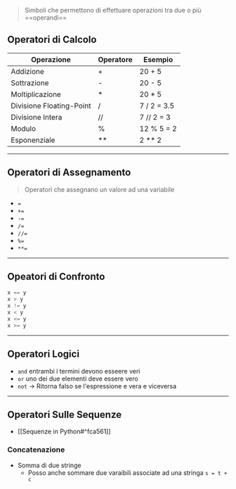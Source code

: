 > Simboli che permettono di effettuare operazioni tra due o più ==operandi== 

## Operatori di Calcolo

| Operazione | Operatore | Esempio|
|-|-|-|
| Addizione | + | 20 + 5 |
| Sottrazione | - | 20 - 5 |
| Moltiplicazione | * | 20 * 5
| Divisione Floating-Point | / | 7 / 2 = 3.5
| Divisione Intera| // | 7 // 2 = 3
| Modulo | % | 12 % 5 = 2
| Esponenziale | ** | 2 ** 2

---

## Operatori di Assegnamento

> Operatori che assegnano un valore ad una variabile

- `=`
- `+=` 
- `-=`
- `/=`
- `//=`
- `%=`
- `**=`
---

## Opeatori di Confronto

```python
x == y
x > y
x != y
x < y
x <= y
x >= y
```

---

## Operatori Logici

- `and` entrambi i termini devono esseere veri
- `or` uno dei due elementi deve essere vero
- `not` -> Ritorna falso se l'espressione e vera e viceversa
---

## Operatori Sulle Sequenze

- [[Sequenze in Python#^fca561]]

### Concatenazione

- Somma di due stringe
	- Posso anche sommare due varaibili associate ad una stringa `s = t + c`

